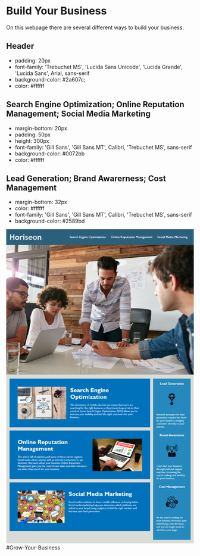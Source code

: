 # Build Your Business

On this webpage there are several different ways to build your business.

## Header

* padding: 20px
* font-family: 'Trebuchet MS', 'Lucida Sans Unicode', 'Lucida Grande', 'Lucida Sans', Arial, sans-serif
* background-color: #2a607c;
* color: #ffffff

## Search Engine Optimization; Online Reputation Management; Social Media Marketing

  * margin-bottom: 20px
  * padding: 50px
  * height: 300px
  * font-family: 'Gill Sans', 'Gill Sans MT', Calibri, 'Trebuchet MS', sans-serif
  * background-color: #0072bb
  * color: #ffffff

## Lead Generation; Brand Awarerness; Cost Management

  * margin-bottom: 32px
  * color: #ffffff 
  *  font-family: 'Gill Sans', 'Gill Sans MT', Calibri, 'Trebuchet MS', sans-serif
  * background-color: #2589bd    

![The mockup](./assets/images/README.png)#Grow-Your-Business
